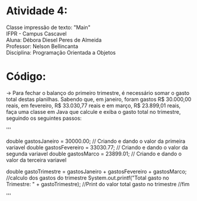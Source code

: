 # Atividade 4:

Classe impressão de texto: "Main"   
IFPR - Campus Cascavel   
Aluna: Débora Diesel Peres de Almeida   
Professor: Nelson Bellincanta   
Disciplina: Programação Orientada a Objetos   

# Código:

-> Para fechar o balanço do primeiro trimestre, é necessário somar o gasto total destas planilhas. Sabendo que, em janeiro, foram gastos R$ 30.000,00 reais, em fevereiro, R$ 33.030,77 reais e em março, R$ 23.899,01 reais, faça uma classe em Java que calcule e exiba o gasto total no trimestre, seguindo os seguintes passos:

'''

double gastosJaneiro = 30000.00; // Criando e dando o valor da primeira variavel
double gastosFevereiro = 33030.77; // Criando e dando o valor da segunda variavel
double gastosMarco = 23899.01; // Criando e dando o valor da terceira variavel

double gastoTrimestre = gastosJaneiro + gastosFevereiro + gastosMarco; //calculo dos gastos do trimestre
System.out.printf("Total gasto no Trimestre: " + gastoTrimestre); //Print do valor total gasto no trimestre
//fim

'''
